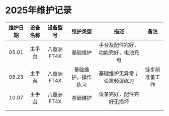 # 2025年维护记录

| 维护日期 | 设备名称 |  设备型号  |      维护类型      |               描述                |      备注      |
| :------: | :------: | :--------: | :---------------: | :-------------------------------: | :------------: |
|  05.01   |  主手台  | 八重洲FT4X |      基础维护      | 手台及配件完好，功能完好，电池充电 |                |
|  08.23   |  主手台  | 八重洲FT4X | 基础维护，操作练习 |    基础维护无异常；设置频道练习    | 徒步前准备工作 |
|  10.07   |  主手台  | 八重洲FT4X |      基础维护      |      设备完好，配件完好无损坏      |                |
|          |          |            |                   |                                   |                |
|          |          |            |                   |                                   |                |